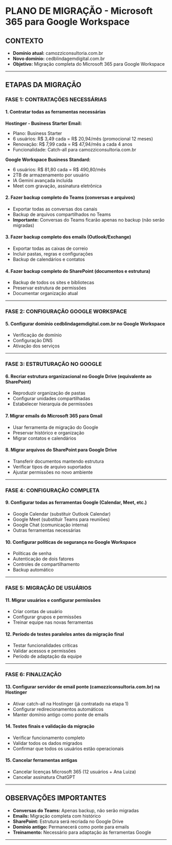 # PLANO DE MIGRAÇÃO - Microsoft 365 para Google Workspace

## CONTEXTO
- **Domínio atual:** camozziconsultoria.com.br
- **Novo domínio:** cedblindagemdigital.com.br
- **Objetivo:** Migração completa do Microsoft 365 para Google Workspace

---

## ETAPAS DA MIGRAÇÃO

### FASE 1: CONTRATAÇÕES NECESSÁRIAS

#### 1. Contratar todas as ferramentas necessárias
**Hostinger - Business Starter Email:**
- Plano: Business Starter
- 6 usuários: R$ 3,49 cada = R$ 20,94/mês (promocional 12 meses)
- Renovação: R$ 7,99 cada = R$ 47,94/mês a cada 4 anos
- Funcionalidade: Catch-all para camozziconsultoria.com.br

**Google Workspace Business Standard:**
- 6 usuários: R$ 81,80 cada = R$ 490,80/mês
- 2TB de armazenamento por usuário
- IA Gemini avançada incluída
- Meet com gravação, assinatura eletrônica

#### 2. Fazer backup completo do Teams (conversas e arquivos)
- Exportar todas as conversas dos canais
- Backup de arquivos compartilhados no Teams
- **Importante:** Conversas do Teams ficarão apenas no backup (não serão migradas)

#### 3. Fazer backup completo dos emails (Outlook/Exchange)
- Exportar todas as caixas de correio
- Incluir pastas, regras e configurações
- Backup de calendários e contatos

#### 4. Fazer backup completo do SharePoint (documentos e estrutura)
- Backup de todos os sites e bibliotecas
- Preservar estrutura de permissões
- Documentar organização atual

---

### FASE 2: CONFIGURAÇÃO GOOGLE WORKSPACE

#### 5. Configurar domínio cedblindagemdigital.com.br no Google Workspace
- Verificação de domínio
- Configuração DNS
- Ativação dos serviços

---

### FASE 3: ESTRUTURAÇÃO NO GOOGLE

#### 6. Recriar estrutura organizacional no Google Drive (equivalente ao SharePoint)
- Reproduzir organização de pastas
- Configurar unidades compartilhadas
- Estabelecer hierarquia de permissões

#### 7. Migrar emails do Microsoft 365 para Gmail
- Usar ferramenta de migração do Google
- Preservar histórico e organização
- Migrar contatos e calendários

#### 8. Migrar arquivos do SharePoint para Google Drive
- Transferir documentos mantendo estrutura
- Verificar tipos de arquivo suportados
- Ajustar permissões no novo ambiente

---

### FASE 4: CONFIGURAÇÃO COMPLETA

#### 9. Configurar todas as ferramentas Google (Calendar, Meet, etc.)
- Google Calendar (substituir Outlook Calendar)
- Google Meet (substituir Teams para reuniões)
- Google Chat (comunicação interna)
- Outras ferramentas necessárias

#### 10. Configurar políticas de segurança no Google Workspace
- Políticas de senha
- Autenticação de dois fatores
- Controles de compartilhamento
- Backup automático

---

### FASE 5: MIGRAÇÃO DE USUÁRIOS

#### 11. Migrar usuários e configurar permissões
- Criar contas de usuário
- Configurar grupos e permissões
- Treinar equipe nas novas ferramentas

#### 12. Período de testes paralelos antes da migração final
- Testar funcionalidades críticas
- Validar acessos e permissões
- Período de adaptação da equipe

---

### FASE 6: FINALIZAÇÃO

#### 13. Configurar servidor de email ponte (camozziconsultoria.com.br) na Hostinger
- Ativar catch-all na Hostinger (já contratado na etapa 1)
- Configurar redirecionamentos automáticos
- Manter domínio antigo como ponte de emails

#### 14. Testes finais e validação da migração
- Verificar funcionamento completo
- Validar todos os dados migrados
- Confirmar que todos os usuários estão operacionais

#### 15. Cancelar ferramentas antigas
- Cancelar licenças Microsoft 365 (12 usuários + Ana Luiza)
- Cancelar assinatura ChatGPT

---

## OBSERVAÇÕES IMPORTANTES

- **Conversas do Teams:** Apenas backup, não serão migradas
- **Emails:** Migração completa com histórico
- **SharePoint:** Estrutura será recriada no Google Drive
- **Domínio antigo:** Permanecerá como ponte para emails
- **Treinamento:** Necessário para adaptação às ferramentas Google

---
